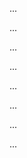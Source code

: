 <panel type="warning" header=":trophy: Can explain architectural styles :star::star:" expandable expanded no-close>

<panel type="info" header=":trophy: Can identify n-tier architectural style :star::star::star:" expandable>
  <include src="../../book/architecture/architecturalStyles/nTier/what/full.md" />
  <panel header=":trophy: Evidence" expanded>

...

  </panel>
</panel>

<panel type="info" header=":trophy: Can identify client-server architectural style :star::star::star:" expandable>
  <include src="../../book/architecture/architecturalStyles/clientServer/what/full.md" />
  <panel header=":trophy: Evidence" expanded>

...

  </panel>
</panel>

<panel type="success" header=":trophy: Can identify transaction processing architectural style :star::star::star::star:" expandable>
  <include src="../../book/architecture/architecturalStyles/transactionProcessing/what/full.md" />
  <panel header=":trophy: Evidence" expanded>

...

  </panel>
</panel>

<panel type="success" header=":trophy: Can identify service-oriented architectural style :star::star::star::star:" expandable>
  <include src="../../book/architecture/architecturalStyles/serviceOriented/what/full.md" />
  <panel header=":trophy: Evidence" expanded>

...

  </panel>
</panel>

<panel type="info" header=":trophy: Can identify event-driven architectural style :star::star::star:" expandable>
  <include src="../../book/architecture/architecturalStyles/eventDriven/what/full.md" />
  <panel header=":trophy: Evidence" expanded>

...

  </panel>
</panel>

<panel type="success" header=":trophy: Can name several other architecture styles :star::star::star::star:" expandable>
  <include src="../../book/architecture/architecturalStyles/more/moreStyles/full.md" />
  <panel header=":trophy: Evidence" expanded>

...

  </panel>
</panel>

<panel type="info" header=":trophy: Can explain how architectural styles are combined :star::star::star:" expandable>
  <include src="../../book/architecture/architecturalStyles/more/usingStyles/full.md" />
  <panel header=":trophy: Evidence" expanded>

...

  </panel>
</panel>

<panel type="info" header=":trophy: Can explain how architectural styles are combined :star::star::star:" expandable>
  <include src="../../book/architecture/architectureDiagrams/drawing/full.md" />
  <panel header=":trophy: Evidence" expanded>

...

  </panel>
</panel>

</panel>
